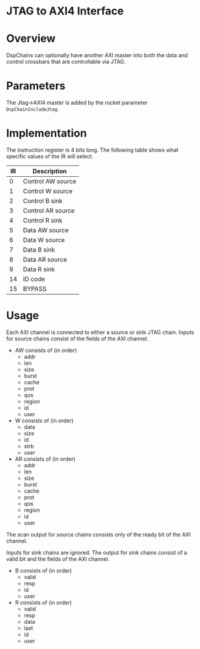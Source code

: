 JTAG to AXI4 Interface
======================

# Overview

DspChains can optionally have another AXI master into both the data and control crossbars that are controllable via JTAG.

# Parameters

The Jtag->AXI4 master is added by the rocket parameter `DspChainIncludeJtag`.

# Implementation

The instruction register is 4 bits long.
The following table shows what specific values of the IR will select.

| IR   | Description       |
| ---- | ----------------- |
| 0    | Control AW source |
| 1    | Control W source  |
| 2    | Control B sink    |
| 3    | Control AR source |
| 4    | Control R sink    |
| 5    | Data AW source    |
| 6    | Data W source     |
| 7    | Data B sink       |
| 8    | Data AR source    |
| 9    | Data R sink       |
| 14   |  ID code          |
| 15   |  BYPASS           |

# Usage

Each AXI channel is connected to either a source or sink JTAG chain.
Inputs for source chains consist of the fields of the AXI channel.

* AW consists of (in order)
    * addr
    * len
    * size
    * burst
    * cache
    * prot
    * qos
    * region
    * id
    * user
* W consists of (in order)
    * data
    * size
    * id
    * strb
    * user
* AR consists of (in order)
    * addr
    * len
    * size
    * burst
    * cache
    * prot
    * qos
    * region
    * id
    * user

The scan output for source chains consists only of the ready bit of the AXI channel.

Inputs for sink chains are ignored.
The output for sink chains consist of a valid bit and the fields of the AXI channel.

* B consists of (in order)
    * valid
    * resp
    * id
    * user
* R consists of (in order)
    * valid
    * resp
    * data
    * last
    * id
    * user

